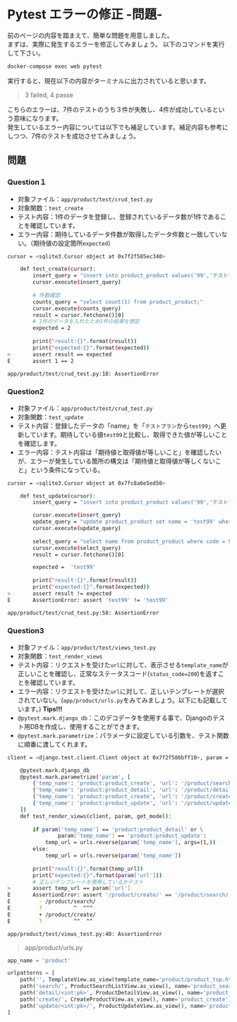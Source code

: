 # Pytest エラーの修正 -問題-

前のページの内容を踏まえて、簡単な問題を用意しました。<br>
まずは、実際に発生するエラーを修正してみましょう。
以下のコマンドを実行して下さい。

```sh
docker-compose exec web pytest
```

実行すると、現在以下の内容がターミナルに出力されていると思います。

>3 failed, 4 passe

こちらのエラーは、7件のテストのうち３件が失敗し、4件が成功しているという意味になります。<br>
発生しているエラー内容については以下でも補足しています。補足内容も参考にしつつ、7件のテストを成功させてみましょう。

## 問題
### Question１
- 対象ファイル：`app/product/test/crud_test.py`<br>
- 対象関数：`test_create`<br>
- テスト内容：1件のデータを登録し、登録されているデータ数が1件であることを確認しています。<br>
- エラー内容：期待しているデータ件数が取得したデータ件数と一致していない。（期待値の設定箇所`expected`）

```sh
cursor = <sqlite3.Cursor object at 0x7f2f585ec340>

    def test_create(cursor):
        insert_query = "insert into product_product values('99','テストプラン','これはテストプランです', '99999', '2021-08-18','2021-08-19','createuser','updateuser');"
        cursor.execute(insert_query)
    
        # 件数確認
        counts_query = "select count(1) from product_product;"
        cursor.execute(counts_query)
        result = cursor.fetchone()[0]
        # 1件のデータを入れたため1件の結果を想定
        expected = 2
    
        print("result:{}".format(result))
        print("expected:{}".format(expected))
>       assert result == expected
E       assert 1 == 2

app/product/test/crud_test.py:18: AssertionError
```

### Question2
- 対象ファイル：`app/product/test/crud_test.py`<br>
- 対象関数：`test_update`<br>
- テスト内容：登録したデータの「name」を「`テストプラン`から`test99`」へ更新しています。期待している値`test99`と比較し、取得できた値が等しいことを確認します。<br>
- エラー内容：テスト内容は「期待値と取得値が等しいこと」を確認したいが、エラーが発生している箇所の構文は「期待値と取得値が等しくないこと」という条件になっている。

```sh
cursor = <sqlite3.Cursor object at 0x7fc8a6e5ed50>

    def test_update(cursor):
        insert_query = "insert into product_product values('99','テストプラン','これはテストプランです', '99999', '2021-08-18','2021-08-19','createuser','updateuser');"

        cursor.execute(insert_query)
        update_query = "update product_product set name = 'test99' where code = 99;"
        cursor.execute(update_query)
    
        select_query = "select name from product_product where code = 99;"
        cursor.execute(select_query)
        result = cursor.fetchone()[0]

        expected =  'test99'
    
        print("result:{}".format(result))
        print("expected:{}".format(expected))
>       assert result != expected
E       AssertionError: assert 'test99' != 'test99'

app/product/test/crud_test.py:58: AssertionError
```

### Question3
- 対象ファイル：`app/product/test/views_test.py`<br>
- 対象関数：`test_render_views`<br>
- テスト内容：リクエストを受けた`url`に対して、表示させる`template_name`が正しいことを確認し、正常なステータスコード(`status_code=200`)を返すことを確認しています。<br>
- エラー内容：リクエストを受けた`url`に対して、正しいテンプレートが選択されていない。(`app/product/urls.py`をみてみましょう。以下にも記載しています。)
**Tips!!!**<br>
- `@pytest.mark.django_db`：このデコデータを使用する事で、Djangoのテスト用DBを作成し、使用することができます。<br>
- `@pytest.mark.parametrize`：パラメータに設定している引数を、テスト関数に順番に渡してくれます。<br>


```sh
client = <django.test.client.Client object at 0x7f2f586bff10>, param = {'temp_name': 'product:product_create', 'url': '/product/search/'}, get_model = <Product: Product object (1)>

    @pytest.mark.django_db
    @pytest.mark.parametrize('param', [
        {'temp_name': 'product:product_create', 'url': '/product/search/'},
        {'temp_name': 'product:product_detail', 'url': '/product/detail/1'},
        {'temp_name': 'product:product_create', 'url': '/product/create/'},
        {'temp_name': 'product:product_update', 'url': '/product/update/1/'}
    ])
    def test_render_views(client, param, get_model):
    
        if param['temp_name'] == 'product:product_detail' or \
                param['temp_name'] == 'product:product_update':
            temp_url = urls.reverse(param['temp_name'], args=(1,))
        else:
            temp_url = urls.reverse(param['temp_name'])
    
        print("result:{}".format(temp_url))
        print("expected:{}".format(param['url']))
        # 正しいテンプレートを使用しているかテスト
>       assert temp_url == param['url']
E       AssertionError: assert '/product/create/' == '/product/search/'
E         - /product/search/
E         ?          ^  ^^^
E         + /product/create/
E         ?          ^^  ^^

app/product/test/views_test.py:40: AssertionError
```

> app/product/urls.py

```python
app_name = 'product'

urlpatterns = [
    path('', TemplateView.as_view(template_name='product/product_top.html'), name='top'),
    path('search/', ProductSearchListView.as_view(), name='product_search'),
    path('detail/<int:pk>', ProductDetailView.as_view(), name='product_detail'),
    path('create/', CreateProductView.as_view(), name='product_create'),
    path('update/<int:pk>/', ProductUpdateView.as_view(), name='product_update'),
]
```
